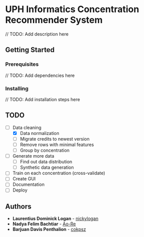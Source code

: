 # UPH Informatics Concentration Recommender System

// TODO: Add description here

## Getting Started

### Prerequisites

// TODO: Add dependencies here

### Installing

// TODO: Add installation steps here

## TODO

* [ ] Data cleaning
  * [x] Data normalization
  * [ ] Migrate credits to newest version
  * [ ] Remove rows with minimal features
  * [ ] Group by concentration
* [ ] Generate more data
  * [ ] Find out data distribution
  * [ ] Synthetic data generation
* [ ] Train on each concentration (cross-validate)
* [ ] Create GUI
* [ ] Documentation
* [ ] Deploy

## Authors

* **Laurentius Dominick Logan** - [nickylogan](https://github.com/nickylogan)
* **Nadya Felim Bachtiar** - [Ao-Re](https://github.com/ao-re)
* **Barjuan Davis Penthalion** - [cokpsz](https://github.com/cokpsz)
